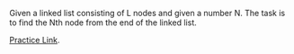 Given a linked list consisting of L nodes and given a number N. The task is to find the Nth node from the end of the linked list.

[Practice Link](https://www.geeksforgeeks.org/problems/nth-node-from-end-of-linked-list/1?utm_source=geeksforgeeks&utm_medium=article_practice_tab&utm_campaign=article_practice_tab).
